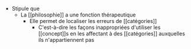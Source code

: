   - Stipule que
    - La [[philosophie]] a une fonction thérapeutique
      - Elle permet de localiser les erreurs de [[catégories]]
        - C'est-à-dire les façons inappropriées d'utiliser les [[concept]]s en les affectant à des [[catégories]] auxquelles ils n'appartiennent pas